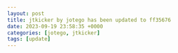 ```yaml
---
layout: post
title: jtkicker by jotego has been updated to ff35676
date: 2023-09-19 23:58:35 +0000
categories: [jotego, jtkicker]
tags: [update]
---
```


